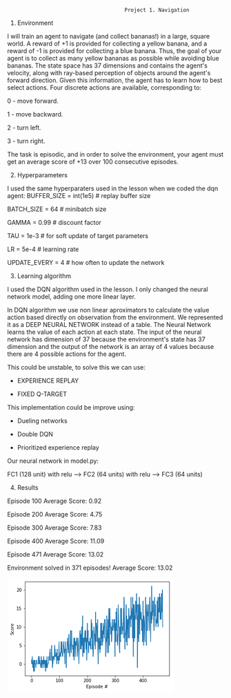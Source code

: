                                           Project 1. Navigation
1.	Environment

I will train an agent to navigate (and collect bananas!) in a large, square world.
A reward of +1 is provided for collecting a yellow banana, and a reward of -1 is provided for collecting a blue banana. Thus, the goal of your agent is to collect as many yellow bananas as possible while avoiding blue bananas.
The state space has 37 dimensions and contains the agent's velocity, along with ray-based perception of objects around the agent's forward direction. Given this information, the agent has to learn how to best select actions. Four discrete actions are available, corresponding to:

0 - move forward.

1 - move backward.

2 - turn left.

3 - turn right.


The task is episodic, and in order to solve the environment, your agent must get an average score of +13 over 100 consecutive episodes.

2.	Hyperparameters

I used the same hyperparaters used in the lesson when we coded the dqn agent:
BUFFER_SIZE = int(1e5)      # replay buffer size

BATCH_SIZE = 64             # minibatch size

GAMMA = 0.99                # discount factor

TAU = 1e-3                  # for soft update of target parameters

LR = 5e-4                   # learning rate 

UPDATE_EVERY = 4            # how often to update the network


3.	Learning algorithm

I used the DQN algorithm used in the lesson. I only changed the neural network model, adding one more linear layer.


In DQN algorithm  we use non linear aproximators to calculate the value action based directly on observation from the environment. We 
represented it as a DEEP NEURAL NETWORK instead of a table.
The Neural Network learns the value of each action at each state. The input of the neural network has dimension of 37 because the environment's state has 37 dimension and the output of the network is an array of 4 values because there are 4 possible actions for the agent.

This could be unstable, to solve this we can use:

- EXPERIENCE REPLAY

- FIXED Q-TARGET

This implementation could be improve using:

- Dueling networks

- Double DQN

- Prioritized experience replay 

Our neural network in model.py:

FC1 (128 unit) with relu  --> FC2 (64 units) with relu --> FC3 (64 units) 

4.	Results

Episode 100	Average Score: 0.92

Episode 200	Average Score: 4.75

Episode 300	Average Score: 7.83

Episode 400	Average Score: 11.09

Episode 471	Average Score: 13.02


Environment solved in 371 episodes!	Average Score: 13.02

![](https://github.com/manuelpinar/Reinforcement-Learning/blob/master/results.png)

